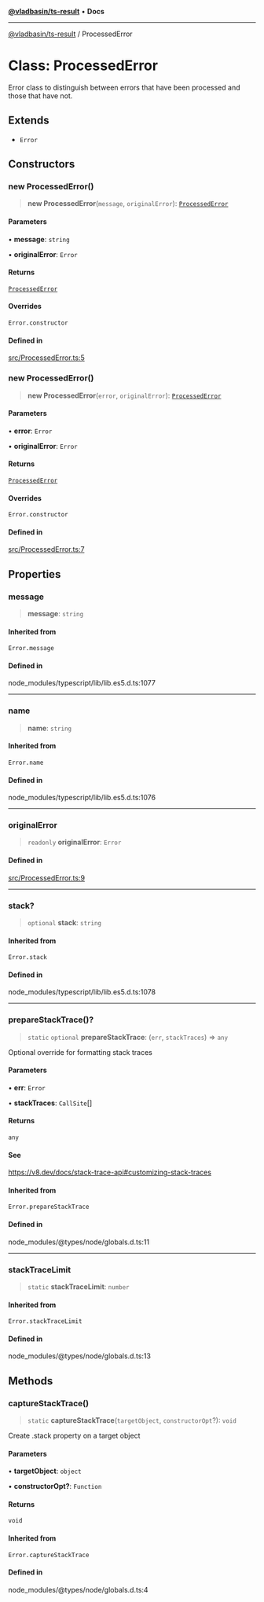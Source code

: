 [**@vladbasin/ts-result**](../README.md) • **Docs**

***

[@vladbasin/ts-result](../globals.md) / ProcessedError

# Class: ProcessedError

Error class to distinguish between errors that have been processed and those that have not.

## Extends

- `Error`

## Constructors

### new ProcessedError()

> **new ProcessedError**(`message`, `originalError`): [`ProcessedError`](ProcessedError.md)

#### Parameters

• **message**: `string`

• **originalError**: `Error`

#### Returns

[`ProcessedError`](ProcessedError.md)

#### Overrides

`Error.constructor`

#### Defined in

[src/ProcessedError.ts:5](https://github.com/vladbasin/ts-result/blob/b4c983b7b4ec06247e6468dfc2ec284523a320b1/src/ProcessedError.ts#L5)

### new ProcessedError()

> **new ProcessedError**(`error`, `originalError`): [`ProcessedError`](ProcessedError.md)

#### Parameters

• **error**: `Error`

• **originalError**: `Error`

#### Returns

[`ProcessedError`](ProcessedError.md)

#### Overrides

`Error.constructor`

#### Defined in

[src/ProcessedError.ts:7](https://github.com/vladbasin/ts-result/blob/b4c983b7b4ec06247e6468dfc2ec284523a320b1/src/ProcessedError.ts#L7)

## Properties

### message

> **message**: `string`

#### Inherited from

`Error.message`

#### Defined in

node\_modules/typescript/lib/lib.es5.d.ts:1077

***

### name

> **name**: `string`

#### Inherited from

`Error.name`

#### Defined in

node\_modules/typescript/lib/lib.es5.d.ts:1076

***

### originalError

> `readonly` **originalError**: `Error`

#### Defined in

[src/ProcessedError.ts:9](https://github.com/vladbasin/ts-result/blob/b4c983b7b4ec06247e6468dfc2ec284523a320b1/src/ProcessedError.ts#L9)

***

### stack?

> `optional` **stack**: `string`

#### Inherited from

`Error.stack`

#### Defined in

node\_modules/typescript/lib/lib.es5.d.ts:1078

***

### prepareStackTrace()?

> `static` `optional` **prepareStackTrace**: (`err`, `stackTraces`) => `any`

Optional override for formatting stack traces

#### Parameters

• **err**: `Error`

• **stackTraces**: `CallSite`[]

#### Returns

`any`

#### See

https://v8.dev/docs/stack-trace-api#customizing-stack-traces

#### Inherited from

`Error.prepareStackTrace`

#### Defined in

node\_modules/@types/node/globals.d.ts:11

***

### stackTraceLimit

> `static` **stackTraceLimit**: `number`

#### Inherited from

`Error.stackTraceLimit`

#### Defined in

node\_modules/@types/node/globals.d.ts:13

## Methods

### captureStackTrace()

> `static` **captureStackTrace**(`targetObject`, `constructorOpt`?): `void`

Create .stack property on a target object

#### Parameters

• **targetObject**: `object`

• **constructorOpt?**: `Function`

#### Returns

`void`

#### Inherited from

`Error.captureStackTrace`

#### Defined in

node\_modules/@types/node/globals.d.ts:4
